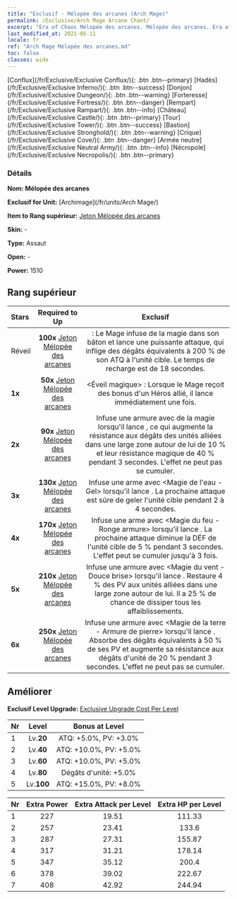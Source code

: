 ```yaml
---
title: "Exclusif - Mélopée des arcanes (Arch Mage)"
permalink: /Exclusive/Arch Mage Arcane Chant/
excerpt: "Era of Chaos Mélopée des arcanes. Mélopée des arcanes. Era of Chaos Exclusif Mélopée des arcanes. Archimage Exclusif."
last_modified_at: 2021-05-11
locale: fr
ref: "Arch Mage Mélopée des arcanes.md"
toc: false
classes: wide
---
```

 [Conflux](/fr/Exclusive/Exclusive Conflux/){: .btn .btn--primary} [Hadès](/fr/Exclusive/Exclusive Inferno/){: .btn .btn--success} [Donjon](/fr/Exclusive/Exclusive Dungeon/){: .btn .btn--warning} [Forteresse](/fr/Exclusive/Exclusive Fortress/){: .btn .btn--danger} [Rempart](/fr/Exclusive/Exclusive Rampart/){: .btn .btn--info} [Château](/fr/Exclusive/Exclusive Castle/){: .btn .btn--primary} [Tour](/fr/Exclusive/Exclusive Tower/){: .btn .btn--success} [Bastion](/fr/Exclusive/Exclusive Stronghold/){: .btn .btn--warning} [Crique](/fr/Exclusive/Exclusive Cove/){: .btn .btn--danger} [Armée neutre](/fr/Exclusive/Exclusive Neutral Army/){: .btn .btn--info} [Nécropole](/fr/Exclusive/Exclusive Necropolis/){: .btn .btn--primary} 

### Détails
 **Nom: Mélopée des arcanes** 

 **Exclusif for Unit:** [Archimage](/fr/units/Arch Mage/) 

 **Item to Rang supérieur:** [Jeton Mélopée des arcanes](/ItemsFR/con_915/)

 **Skin:** -

 **Type:** Assaut

 **Open:** -

 **Power:** 1510

## Rang supérieur

  |     Stars    |  Required to Up | Exclusif |
  |:-------------|:---------------:|:---------------:|
  |  Réveil  | **100x** [Jeton Mélopée des arcanes](/ItemsFR/con_915/) | <Infusion de magie> : Le Mage infuse de la magie dans son bâton et lance une puissante attaque, qui inflige des dégâts équivalents à 200 % de son ATQ à l'unité cible. Le temps de recharge est de 18 secondes. |
  | **1x** <i class="fas fa-star"/> | **50x** [Jeton Mélopée des arcanes](/ItemsFR/con_915/) | <Éveil magique> : Lorsque le Mage reçoit des bonus d'un Héros allié, il lance immédiatement <Infusion de magie> une fois. |
  | **2x** <i class="fas fa-star"/> | **90x** [Jeton Mélopée des arcanes](/ItemsFR/con_915/) | Infuse une armure avec de la magie lorsqu'il lance <Infusion de magie>, ce qui augmente la résistance aux dégâts des unités alliées dans une large zone autour de lui de 10 % et leur résistance magique de 40 % pendant 3 secondes. L'effet ne peut pas se cumuler. |
  | **3x** <i class="fas fa-star"/> | **130x** [Jeton Mélopée des arcanes](/ItemsFR/con_915/) | Infuse une arme avec <Magie de l'eau - Gel> lorsqu'il lance <Infusion de magie>. La prochaine attaque est sûre de geler l'unité cible pendant 2 à 4 secondes. |
  | **4x** <i class="fas fa-star"/> | **170x** [Jeton Mélopée des arcanes](/ItemsFR/con_915/) | Infuse une arme avec <Magie du feu - Ronge armure> lorsqu'il lance <Infusion de magie>. La prochaine attaque diminue la DÉF de l'unité cible de 5 % pendant 3 secondes. L'effet peut se cumuler jusqu'à 3 fois. |
  | **5x** <i class="fas fa-star"/> | **210x** [Jeton Mélopée des arcanes](/ItemsFR/con_915/) | Infuse une armure avec <Magie du vent - Douce brise> lorsqu'il lance <Infusion de magie>. Restaure 4 % des PV aux unités alliées dans une large zone autour de lui. Il a 25 % de chance de dissiper tous les affaiblissements. |
  | **6x** <i class="fas fa-star"/> | **250x** [Jeton Mélopée des arcanes](/ItemsFR/con_915/) | Infuse une armure avec <Magie de la terre - Armure de pierre> lorsqu'il lance <Infusion de magie>. Absorbe des dégâts équivalents à 50 % de ses PV et augmente sa résistance aux dégâts d'unité de 20 % pendant 3 secondes. L'effet ne peut pas se cumuler. |


## Améliorer
 **Exclusif Level Upgrade:** [Exclusive Upgrade Cost Per Level](/Exclusive/ExclusiveUpgradeCostPerLevel/)

  |  Nr  |   Level  | Bonus at Level |
  |:-----|:--------:|:--------------:|
  | 1 | Lv.**20** | ATQ: +5.0%, PV: +3.0% |
  | 2 | Lv.**40** | ATQ: +10.0%, PV: +5.0% |
  | 3 | Lv.**60** | ATQ: +10.0%, PV: +5.0% |
  | 4 | Lv.**80** | Dégâts d'unité: +5.0% |
  | 5 | Lv.**100** | ATQ: +15.0%, PV: +8.0% |


  |  Nr  |  Extra Power | Extra Attack per Level | Extra HP per Level |
  |:-----|:--------:|:--------:|:--------:|
  | 1 | 227 | 19.51 | 111.33 |
  | 2 | 257 | 23.41 | 133.6 |
  | 3 | 287 | 27.31 | 155.87 |
  | 4 | 317 | 31.21 | 178.14 |
  | 5 | 347 | 35.12 | 200.4 |
  | 6 | 378 | 39.02 | 222.67 |
  | 7 | 408 | 42.92 | 244.94 |


